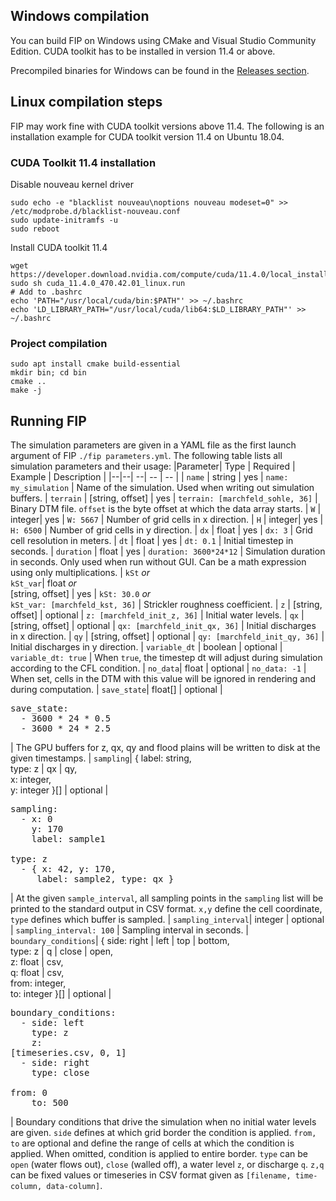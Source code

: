 ## Windows compilation
You can build FIP on Windows using CMake and Visual Studio Community Edition. CUDA toolkit has to be installed in version 11.4 or above.

Precompiled binaries for Windows can be found in the [Releases section](https://github.com/fip-ems/fip/releases).
## Linux compilation steps
FIP may work fine with CUDA toolkit versions above 11.4. The following is an installation example for CUDA toolkit version 11.4 on Ubuntu 18.04. 
### CUDA Toolkit 11.4 installation
Disable nouveau kernel driver
```
sudo echo -e "blacklist nouveau\noptions nouveau modeset=0" >> /etc/modprobe.d/blacklist-nouveau.conf
sudo update-initramfs -u
sudo reboot
```

Install CUDA toolkit 11.4

```
wget https://developer.download.nvidia.com/compute/cuda/11.4.0/local_installers/cuda_11.4.0_470.42.01_linux.run
sudo sh cuda_11.4.0_470.42.01_linux.run
# Add to .bashrc
echo 'PATH="/usr/local/cuda/bin:$PATH"' >> ~/.bashrc
echo 'LD_LIBRARY_PATH="/usr/local/cuda/lib64:$LD_LIBRARY_PATH"' >> ~/.bashrc
```

### Project compilation

```
sudo apt install cmake build-essential
mkdir bin; cd bin
cmake ..
make -j
```
## Running FIP
The simulation parameters are given in a YAML file as the first launch argument of FIP `./fip parameters.yml`. The following table lists all simulation parameters and their usage:
|Parameter| Type | Required | Example | Description |
|--|--| --| -- | -- |
| `name`        | string | yes | `name: my_simulation` | Name of the simulation. Used when writing out simulation buffers.
| `terrain`     | [string, offset] | yes | `terrain: [marchfeld_sohle, 36]` | Binary DTM file. `offset` is the byte offset at which the data array starts.
| `W`           | integer| yes | `W: 5667` | Number of grid cells in x direction.
| `H`           | integer| yes | `H: 6500` | Number of grid cells in y direction.
| `dx`          | float | yes | `dx: 3` | Grid cell resolution in meters.
| `dt`          | float | yes | `dt: 0.1` | Initial timestep in seconds.
| `duration`    | float | yes | `duration: 3600*24*12` | Simulation duration in seconds. Only used when run without GUI. Can be a math expression using only multiplications.
| `kSt` *or*<br> `kSt_var`| float *or*<br> [string, offset] | yes | `kSt: 30.0` *or*<br>`kSt_var: [marchfeld_kst, 36]` | Strickler roughness coefficient.
| `z`           | [string, offset] | optional | `z: [marchfeld_init_z, 36]` | Initial water levels.
| `qx`          | [string, offset] | optional | `qx: [marchfeld_init_qx, 36]` | Initial discharges in x direction.
| `qy`          | [string, offset] | optional | `qy: [marchfeld_init_qy, 36]` | Initial discharges in y direction.
| `variable_dt` | boolean | optional | `variable_dt: true` | When `true`, the timestep dt will adjust during simulation according to the CFL condition.
| `no_data`| float | optional | `no_data: -1` | When set, cells in the DTM with this value will be ignored in rendering and during computation.
| `save_state`| float[] | optional | <pre>save_state:<br>&nbsp; - 3600 * 24 * 0.5<br>&nbsp; - 3600 * 24 * 2.5</pre> | The GPU buffers for z, qx, qy and flood plains will be written to disk at the given timestamps.
| `sampling`| { label: string, <br> type: z \| qx \| qy, <br> x: integer, <br> y: integer }[] | optional |  <pre>sampling:<br>&nbsp; - x: 0<br>&nbsp;&nbsp;&nbsp; y: 170<br>&nbsp;&nbsp;&nbsp; label: sample1<br>&nbsp;&nbsp;&nbsp; type: z<br>&nbsp;&nbsp;- { x: 42, y: 170, <br>&nbsp;&nbsp;&nbsp;&nbsp; label: sample2, type: qx } </pre> | At the given `sample_interval`, all sampling points in the `sampling` list will be printed to the standard output in CSV format. `x,y` define the cell coordinate, `type` defines which buffer is sampled.
| `sampling_interval`| integer | optional | `sampling_interval: 100` | Sampling interval in seconds.
| `boundary_conditions`| { side: right \| left \| top \| bottom, <br> type: z \| q \| close \| open, <br>z: float \| csv, <br>q: float \| csv, <br> from: integer, <br> to: integer }[] | optional | <pre>boundary_conditions:<br>&nbsp; - side: left<br>&nbsp;&nbsp;&nbsp; type: z<br>&nbsp;&nbsp;&nbsp; z: [timeseries.csv, 0, 1]<br>&nbsp; - side: right<br>&nbsp;&nbsp;&nbsp; type: close<br>&nbsp;&nbsp;&nbsp; from: 0<br>&nbsp;&nbsp;&nbsp; to: 500</pre> | Boundary conditions that drive the simulation when no initial water levels are given. `side` defines at which grid border the condition is applied. `from, to` are optional and define the range of cells at which the condition is applied. When omitted, condition is applied to entire border. `type` can be `open` (water flows out), `close` (walled off), a water level `z`, or discharge `q`. `z,q` can be fixed values or timeseries in CSV format given as `[filename, time-column, data-column]`. 


